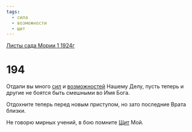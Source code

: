 ```yaml
---
tags:
  - сила
  - возможности
  - щит
---
```


[Листы сада Мории 1 1924г](/agni/1924)

# 194
Отдали вы много [сил](/tag/#сила) и [возможностей](/tag/#возможности) Нашему Делу, пусть теперь и другие не боятся быть смешными во Имя Бога.   

Отдохните теперь перед новым приступом, но зато последние Врата близки.   

Не говорю мирных учений, в бою помните [Щит](/tag/#щит) Мой.   

